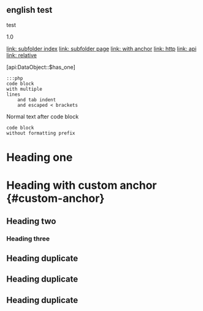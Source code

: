 ## english test

test

1.0

[link: subfolder index](subfolder/)
[link: subfolder page](subfolder/subpage)
[link: with anchor](/test#anchor)
[link: http](http://silverstripe.org)
[link: api](api:DataObject)
[link: relative](../a-relative-file.md)

[api:DataObject::$has_one]

	:::php
	code block
	with multiple
	lines
		and tab indent
		and escaped < brackets
		
Normal text after code block

	code block
	without formatting prefix
	
# Heading one

# Heading with custom anchor {#custom-anchor}

## Heading two

### Heading three

## Heading duplicate

## Heading duplicate

## Heading duplicate
